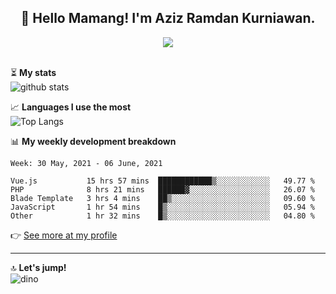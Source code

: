 <h2 align="center">👋 Hello Mamang! I'm Aziz Ramdan Kurniawan.</h2>  
<p align="center">
  <img src="https://komarev.com/ghpvc/?username=azizramdan"> <br><br>
</p>
    
⏳ **My stats**  
![github stats](https://github-readme-stats.vercel.app/api?username=azizramdan&show_icons=true&count_private=true&title_color=000&hide_border=true&hide_title=true)  

📈 **Languages I use the most**  
![Top Langs](https://github-readme-stats.vercel.app/api/top-langs/?username=azizramdan&layout=compact&langs_count=6&hide=tsql&hide_border=true&hide_title=true&exclude_repo=Futsal-Go,Futsal-Go-Admin,Sistem-Informasi-Sensus-Harian-Rawat-Inap)  

📊 **My weekly development breakdown**
<!--START_SECTION:waka-->
```text
Week: 30 May, 2021 - 06 June, 2021

Vue.js           15 hrs 57 mins  ████████████▒░░░░░░░░░░░░   49.77 % 
PHP              8 hrs 21 mins   ██████▓░░░░░░░░░░░░░░░░░░   26.07 % 
Blade Template   3 hrs 4 mins    ██▒░░░░░░░░░░░░░░░░░░░░░░   09.60 % 
JavaScript       1 hr 54 mins    █▒░░░░░░░░░░░░░░░░░░░░░░░   05.94 % 
Other            1 hr 32 mins    █▒░░░░░░░░░░░░░░░░░░░░░░░   04.80 % 
```
<!--END_SECTION:waka-->
👉 [See more at my profile](https://wakatime.com/@azizramdan)
***
🔝 **Let's jump!**  
![dino](https://raw.githubusercontent.com/azizramdan/azizramdan/master/dino.gif)  
